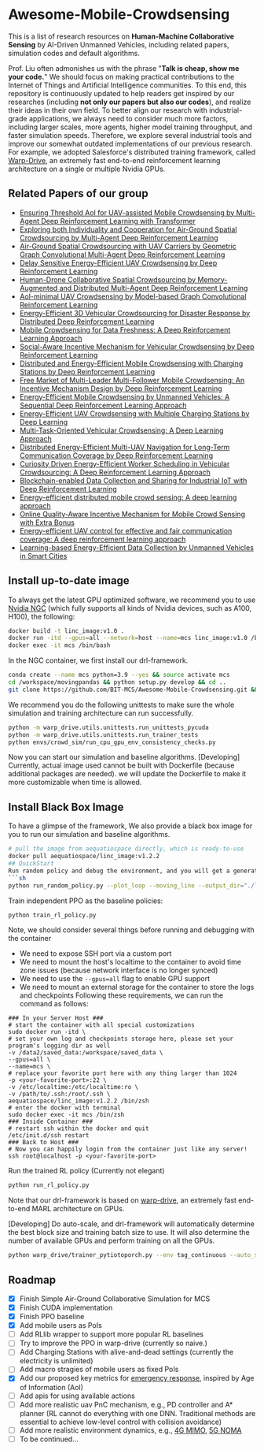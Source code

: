 # Awesome-Mobile-Crowdsensing

This is a list of research resources on **Human-Machine Collaborative Sensing**
by AI-Driven Unmanned Vehicles, including related papers, simulation codes and default algorithms.

Prof. Liu often admonishes us with the phrase "**Talk is cheap, show me your code.**"
We should focus on making practical contributions to the Internet of Things and Artificial Intelligence communities.
To this end, this repository is continuously updated to help readers get inspired by our researches
(including **not only our papers but also our codes**), and realize their ideas in their own field.
To better align our research with industrial-grade applications, we always need to consider much more factors,
including larger scales, more agents, higher model training throughput, and faster simulation speeds.
Therefore, we explore several industrial tools and improve our somewhat outdated implementations of
our previous research. For example, we adopted Salesforce's distributed training framework,
called [Warp-Drive](https://catalog.ngc.nvidia.com/orgs/partners/teams/salesforce/containers/warpdrive),
an extremely fast end-to-end reinforcement learning architecture on a single or multiple Nvidia GPUs.

## Related Papers of our group
- [Ensuring Threshold AoI for UAV-assisted Mobile Crowdsensing by Multi-Agent Deep Reinforcement Learning with Transformer](https://ieeexplore.ieee.org/abstract/document/10181012)
- [Exploring both Individuality and Cooperation for Air-Ground Spatial Crowdsourcing by Multi-Agent Deep Reinforcement Learning](https://ieeexplore.ieee.org/abstract/document/10184585)
- [Air-Ground Spatial Crowdsourcing with UAV Carriers by Geometric Graph Convolutional Multi-Agent Deep Reinforcement Learning](https://ieeexplore.ieee.org/abstract/document/10184614)
- [Delay Sensitive Energy-Efficient UAV Crowdsensing by Deep Reinforcement Learning](https://ieeexplore.ieee.org/abstract/document/9540290)
- [Human-Drone Collaborative Spatial Crowdsourcing by Memory-Augmented and Distributed Multi-Agent Deep Reinforcement Learning](https://ieeexplore.ieee.org/abstract/document/9835559)
- [AoI-minimal UAV Crowdsensing by Model-based Graph Convolutional Reinforcement Learning](https://ieeexplore.ieee.org/abstract/document/9796732)
- [Energy-Efficient 3D Vehicular Crowdsourcing for Disaster Response by Distributed Deep Reinforcement Learning](https://dl.acm.org/doi/abs/10.1145/3447548.3467070)
- [Mobile Crowdsensing for Data Freshness: A Deep Reinforcement Learning Approach](https://ieeexplore.ieee.org/abstract/document/9488791)
- [Social-Aware Incentive Mechanism for Vehicular Crowdsensing by Deep Reinforcement Learning](https://ieeexplore.ieee.org/abstract/document/9173810)
- [Distributed and Energy-Efficient Mobile Crowdsensing with Charging Stations by Deep Reinforcement Learning](https://ieeexplore.ieee.org/abstract/document/8821415)
- [Free Market of Multi-Leader Multi-Follower Mobile Crowdsensing: An Incentive Mechanism Design by Deep Reinforcement Learning](https://ieeexplore.ieee.org/abstract/document/8758205)
- [Energy-Efficient Mobile Crowdsensing by Unmanned Vehicles: A Sequential Deep Reinforcement Learning Approach](https://ieeexplore.ieee.org/abstract/document/8944303)
- [Energy-Efficient UAV Crowdsensing with Multiple Charging Stations by Deep Learning](https://ieeexplore.ieee.org/abstract/document/9155535)
- [Multi-Task-Oriented Vehicular Crowdsensing: A Deep Learning Approach](https://ieeexplore.ieee.org/abstract/document/9155393)
- [Distributed Energy-Efficient Multi-UAV Navigation for Long-Term Communication Coverage by Deep Reinforcement Learning](https://ieeexplore.ieee.org/abstract/document/8676325)
- [Curiosity Driven Energy-Efficient Worker Scheduling in Vehicular Crowdsourcing: A Deep Reinforcement Learning Approach](https://ieeexplore.ieee.org/abstract/document/9101657)
- [Blockchain-enabled Data Collection and Sharing for Industrial IoT with Deep Reinforcement Learning](https://ieeexplore.ieee.org/abstract/document/8594641)
- [Energy-efficient distributed mobile crowd sensing: A deep learning approach](https://ieeexplore.ieee.org/abstract/document/8664596)
- [Online Quality-Aware Incentive Mechanism for Mobile Crowd Sensing with Extra Bonus](https://ieeexplore.ieee.org/abstract/document/8502067)
- [Energy-efficient UAV control for effective and fair communication coverage: A deep reinforcement learning approach](https://ieeexplore.ieee.org/abstract/document/8432464)
- [Learning-based Energy-Efficient Data Collection by Unmanned Vehicles in Smart Cities](https://ieeexplore.ieee.org/abstract/document/8207610/)


## Install up-to-date image
To always get the latest GPU optimized software,
we recommend you to use [Nvidia NGC](https://catalog.ngc.nvidia.com/orgs/partners/teams/salesforce/containers/warpdrive)
(which fully supports all kinds of Nvidia devices, such as A100, H100), the following:
```sh
docker build -t linc_image:v1.0 .
docker run -itd --gpus=all --network=host --name=mcs linc_image:v1.0 /bin/bash
docker exec -it mcs /bin/bash
```
In the NGC container, we first install our drl-framework.
```sh
conda create --name mcs python=3.9 --yes && source activate mcs
cd /workspace/movingpandas && python setup.py develop && cd ..
git clone https://github.com/BIT-MCS/Awesome-Mobile-Crowdsensing.git && cd Awesome-Mobile-Crowdsensing && pip install -e .
```
We recommend you do the following unittests to make sure the whole simulation and training architecture can run successfully.
```sh
python -m warp_drive.utils.unittests.run_unittests_pycuda
python -m warp_drive.utils.unittests.run_trainer_tests
python envs/crowd_sim/run_cpu_gpu_env_consistency_checks.py
```

Now you can start our simulation and baseline algorithms.
[Developing]
Currently, actual image used cannot be built with Dockerfile (because additional packages are needed).
we will update the Dockerfile to make it more customizable when time is allowed.
## Install Black Box Image

To have a glimpse of the framework,
We also provide a black box image for you to run our simulation and baseline algorithms.
```sh
# pull the image from aequatiospace directly, which is ready-to-use
docker pull aequatiospace/linc_image:v1.2.2
## QuickStart
Run random policy and debug the environment, and you will get a generated html file with randomly selected action:
```sh
python run_random_policy.py --plot_loop --moving_line --output_dir="./logs.html"
```
Train independent PPO as the baseline policies:
```sh
python train_rl_policy.py
```
Note, we should consider several things before running and debugging with the container
- We need to expose SSH port via a custom port
- We need to mount the host's localtime to the container to avoid time zone issues (because network interface is no
  longer synced)
- We need to use the `--gpus=all` flag to enable GPU support
- We need to mount an external storage for the container to store the logs and checkpoints
  Following these requirements, we can run the command as follows:
```shell
### In your Server Host ###
# start the container with all special customizations
sudo docker run -itd \
# set your own log and checkpoints storage here, please set your program's logging dir as well
-v /data2/saved_data:/workspace/saved_data \
--gpus=all \
--name=mcs \
# replace your favorite port here with any thing larger than 1024
-p <your-favorite-port>:22 \
-v /etc/localtime:/etc/localtime:ro \
-v /path/to/.ssh:/root/.ssh \
aequatiospace/linc_image:v1.2.2 /bin/zsh
# enter the docker with terminal
sudo docker exec -it mcs /bin/zsh
### Inside Container ###
# restart ssh within the docker and quit
/etc/init.d/ssh restart
### Back to Host ###
# Now you can happily login from the container just like any server!
ssh root@localhost -p <your-favorite-port>
```
Run the trained RL policy (Currently not elegant)
```sh
python run_rl_policy.py
```
Note that our drl-framework is based on [warp-drive](https://github.com/salesforce/warp-drive), an extremely fast end-to-end MARL architecture on GPUs.

[Developing] Do auto-scale, and drl-framework will automatically determine the best block size and training batch size
to use. It will also determine the number of available GPUs and perform training on all the GPUs.
```sh
python warp_drive/trainer_pytiotoporch.py --env tag_continuous --auto_scale
```
## Roadmap
- [X] Finish Simple Air-Ground Collaborative Simulation for MCS
- [X] Finish CUDA implementation
- [X] Finish PPO baseline
- [X] Add mobile users as PoIs
- [ ] Add RLlib wrapper to support more popular RL baselines
- [ ] Try to improve the PPO in warp-drive (currently so naive.)
- [ ] Add Charging Stations with alive-and-dead settings (currently the electricity is unlimited)
- [ ] Add macro stragies of mobile users as fixed PoIs
- [X] Add our proposed key metrics for [emergency response](https://github.com/BIT-MCS/DRL-UCS-AoI-Threshold), inspired
  by Age of Information (AoI)
- [ ] Add apis for using available actions
- [ ] Add more realistic uav PnC mechanism, e.g., PD controller and A* planner (RL cannot do everything with one DNN.
  Traditional methods are essential to achieve low-level control with collision avoidance)
- [ ] Add more realistic environment dynamics, e.g., [4G MIMO](https://github.com/BIT-MCS/DRL-freshMCS), [5G NOMA](https://github.com/BIT-MCS/hi-MADRL)
- [ ] To be continued...
